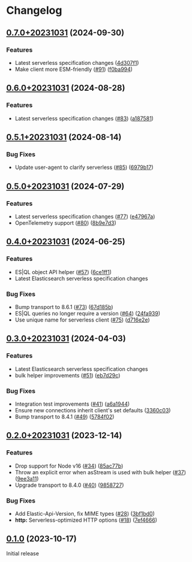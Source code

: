 # Changelog

## [0.7.0+20231031](https://github.com/elastic/elasticsearch-serverless-js/compare/v0.6.0+20231031...v0.7.0+20231031) (2024-09-30)


### Features

* Latest serverless specification changes ([4d307f1](https://github.com/elastic/elasticsearch-serverless-js/commit/4d307f1d366988c69a0ea915bb12ba6b01c1eecb))
* Make client more ESM-friendly ([#91](https://github.com/elastic/elasticsearch-serverless-js/issues/91)) ([f0ba994](https://github.com/elastic/elasticsearch-serverless-js/commit/f0ba9947eeff767b8e3ca7d5f954f6a239de703e))

## [0.6.0+20231031](https://github.com/elastic/elasticsearch-serverless-js/compare/v0.5.1+20231031...v0.6.0+20231031) (2024-08-28)


### Features

* Latest serverless specification changes ([#83](https://github.com/elastic/elasticsearch-serverless-js/issues/83)) ([a187581](https://github.com/elastic/elasticsearch-serverless-js/commit/a187581b485a9eb74a24ea26d75babb0344c5778))

## [0.5.1+20231031](https://github.com/elastic/elasticsearch-serverless-js/compare/v0.5.0+20231031...v0.5.1+20231031) (2024-08-14)


### Bug Fixes

* Update user-agent to clarify serverless ([#85](https://github.com/elastic/elasticsearch-serverless-js/issues/85)) ([6979b17](https://github.com/elastic/elasticsearch-serverless-js/commit/6979b17236466075cb7dc22453c606cc8d0f809d))

## [0.5.0+20231031](https://github.com/elastic/elasticsearch-serverless-js/compare/v0.4.0+20231031...v0.5.0+20231031) (2024-07-29)


### Features

* Latest serverless specification changes ([#77](https://github.com/elastic/elasticsearch-serverless-js/issues/77)) ([e47967a](https://github.com/elastic/elasticsearch-serverless-js/commit/e47967a27f61a4a5c3bd2c8d55c0f0af005fdcf5))
* OpenTelemetry support ([#80](https://github.com/elastic/elasticsearch-serverless-js/issues/80)) ([8b9e7d3](https://github.com/elastic/elasticsearch-serverless-js/commit/8b9e7d325ec29f5090bf266ff486c5513f8ae39b))

## [0.4.0+20231031](https://github.com/elastic/elasticsearch-serverless-js/compare/v0.3.0+20231031...v0.4.0+20231031) (2024-06-25)


### Features

* ES|QL object API helper ([#57](https://github.com/elastic/elasticsearch-serverless-js/issues/57)) ([6ce1ff1](https://github.com/elastic/elasticsearch-serverless-js/commit/6ce1ff11ae753c3ceda285272a94884fab6c0701))
* Latest Elasticsearch serverless specification changes


### Bug Fixes

* Bump transport to 8.6.1 ([#73](https://github.com/elastic/elasticsearch-serverless-js/issues/73)) ([67d185b](https://github.com/elastic/elasticsearch-serverless-js/commit/67d185bf7eb4323b5ba9f914ef1077e1b06b7715))
* ES|QL queries no longer require a version ([#64](https://github.com/elastic/elasticsearch-serverless-js/issues/64)) ([24fa939](https://github.com/elastic/elasticsearch-serverless-js/commit/24fa9398d7e5592c341f2e183aeca71760f372ae))
* Use unique name for serverless client ([#75](https://github.com/elastic/elasticsearch-serverless-js/issues/75)) ([d716e2e](https://github.com/elastic/elasticsearch-serverless-js/commit/d716e2e0a0b9e420d7a427a2a16170a34e638c7b))

## [0.3.0+20231031](https://github.com/elastic/elasticsearch-serverless-js/compare/v0.2.0+20231031...v0.3.0+20231031) (2024-04-03)


### Features

* Latest Elasticsearch serverless specification changes
* bulk helper improvements ([#51](https://github.com/elastic/elasticsearch-serverless-js/issues/51)) ([eb7d29c](https://github.com/elastic/elasticsearch-serverless-js/commit/eb7d29c9426e6d3671d11c4e082e058e79196647))


### Bug Fixes

* Integration test improvements ([#41](https://github.com/elastic/elasticsearch-serverless-js/issues/41)) ([a6a1944](https://github.com/elastic/elasticsearch-serverless-js/commit/a6a1944b896df5cdff86c03e31ef2d846668a0dc))
* Ensure new connections inherit client's set defaults ([3360c03](https://github.com/elastic/elasticsearch-serverless-js/commit/3360c0356c756c5c3a8e527afa3e9630435eb127))
* Bump transport to 8.4.1 ([#49](https://github.com/elastic/elasticsearch-serverless-js/issues/49)) ([5784f02](https://github.com/elastic/elasticsearch-serverless-js/commit/5784f02b15b3102a92dfd3b5aa67b4f0be374f63))

## [0.2.0+20231031](https://github.com/elastic/elasticsearch-serverless-js/compare/v0.1.0+20231031...v0.2.0+20231031) (2023-12-14)


### Features

* Drop support for Node v16 ([#34](https://github.com/elastic/elasticsearch-serverless-js/issues/34)) ([85ac77b](https://github.com/elastic/elasticsearch-serverless-js/commit/85ac77b3de2ad1c305efff01b938dfb53706fa92))
* Throw an explicit error when asStream is used with bulk helper ([#37](https://github.com/elastic/elasticsearch-serverless-js/issues/37)) ([9ee3a11](https://github.com/elastic/elasticsearch-serverless-js/commit/9ee3a1177871512a618d467c5dcaeacf26a98692))
* Upgrade transport to 8.4.0 ([#40](https://github.com/elastic/elasticsearch-serverless-js/issues/40)) ([9858727](https://github.com/elastic/elasticsearch-serverless-js/commit/9858727f98679dd0d82db21e4533990c3124e5f1))


### Bug Fixes

* Add Elastic-Api-Version, fix MIME types ([#28](https://github.com/elastic/elasticsearch-serverless-js/issues/28)) ([3bf1bd0](https://github.com/elastic/elasticsearch-serverless-js/commit/3bf1bd0cb9ac30222a7114b5888e4d2b2aec7690))
* **http:** Serverless-optimized HTTP options ([#18](https://github.com/elastic/elasticsearch-serverless-js/issues/18)) ([7ef4666](https://github.com/elastic/elasticsearch-serverless-js/commit/7ef46666287d57da051a23f38eb0d4e9eb2a1f06))


## [0.1.0](https://github.com/elastic/elasticsearch-serverless-js/compare/%40{2023-05-01}...v0.1.0+20231031) (2023-10-17)

Initial release
